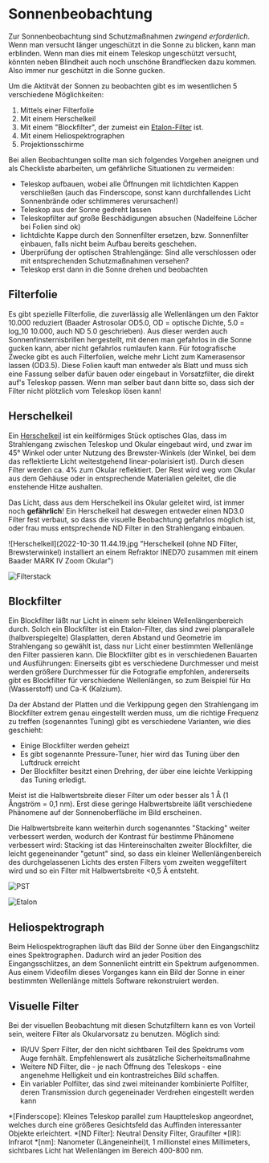 # Sonnenbeobachtung

Zur Sonnenbeobachtung sind Schutzmaßnahmen **zwingend* *erforderlich**. Wenn man versucht länger ungeschützt in die Sonne zu blicken, kann man erblinden. Wenn man dies mit einem Teleskop ungeschützt versucht, könnten neben Blindheit auch noch unschöne Brandflecken dazu kommen. Also immer nur geschützt in die Sonne gucken. 

Um die Aktitvät der Sonnen zu beobachten gibt es im wesentlichen 5 verschiedene Möglichkeiten:

1. Mittels einer Filterfolie
2. Mit einem Herschelkeil
3. Mit einem "Blockfilter", der zumeist ein [Etalon-Filter](https://de.wikipedia.org/wiki/Fabry-P%C3%A9rot-Interferometer) ist. 
4. Mit einem Heliospektrographen
5. Projektionsschirme

Bei allen Beobachtungen sollte man sich folgendes Vorgehen aneignen und als Checkliste abarbeiten, um gefährliche Situationen zu vermeiden:

* Teleskop aufbauen, wobei alle Öffnungen mit lichtdichten Kappen verschließen (auch das Finderscope, sonst kann durchfallendes Licht Sonnenbrände oder schlimmeres verursachen!)
* Teleskop aus der Sonne gedreht lassen
* Teleskopfilter auf große Beschädigungen absuchen (Nadelfeine Löcher bei Folien sind ok) 
* lichtdichte Kappe durch den Sonnenfilter ersetzen, bzw. Sonnenfilter einbauen, falls nicht beim Aufbau bereits geschehen.
* Überprüfung der optischen Strahlengänge: Sind alle verschlossen oder mit entsprechenden Schutzmaßnahmen versehen?
* Teleskop erst dann in die Sonne drehen und beobachten

## Filterfolie

Es gibt spezielle Filterfolie, die zuverlässig alle Wellenlängen um den Faktor 10.000 reduziert (Baader Astrosolar OD5.0, OD = optische Dichte, 5.0 = log_10 10.000, auch ND 5.0 geschrieben). Aus dieser werden auch Sonnenfinsternisbrillen hergestellt, mit denen man gefahrlos in die Sonne gucken kann, aber nicht gefahrlos rumlaufen kann. Für fotografische Zwecke gibt es auch Filterfolien, welche mehr Licht zum Kamerasensor lassen (OD3.5). Diese Folien kauft man entweder als Blatt und muss sich eine Fassung selber dafür bauen oder eingebaut in Vorsatzfilter, die direkt auf's Teleskop passen. Wenn man selber baut dann bitte so, dass sich der Filter nicht plötzlich vom Teleskop lösen kann!


## Herschelkeil

Ein [Herschelkeil](https://de.wikipedia.org/wiki/Herschelkeil) ist ein keilförmiges Stück optisches Glas, dass im Strahlengang zwischen Teleskop und Okular eingebaut wird, und zwar im 45° Winkel oder unter Nutzung des Brewster-Winkels (der Winkel, bei dem das reflektierte Licht weitestgehend linear-polarisiert ist). Durch diesen Filter werden ca. 4% zum Okular reflektiert. Der Rest wird weg vom Okular aus dem Gehäuse oder in entsprechende Materialien geleitet, die die enstehende Hitze aushalten.

Das Licht, dass aus dem Herschelkeil ins Okular geleitet wird, ist immer noch **gefährlich**! Ein Herschelkeil hat deswegen entweder einen ND3.0 Filter fest verbaut, so dass die visuelle Beobachtung gefahrlos möglich ist, oder frau muss entsprechende ND Filter in den Strahlengang einbauen.

![Herschelkeil](2022-10-30 11.44.19.jpg "Herschelkeil (ohne ND Filter, Brewsterwinkel) installiert an einem Refraktor INED70 zusammen mit einem Baader MARK IV Zoom Okular") 

![Filterstack](2022-10-30%2011.45.15.jpg "Das Okular mit Filterstack: Auf dem Okular ein IR-cut Filter (hält IR vom Auge ab), ein Linear-Polfilter und ein ND3.0 Filter (objektivseitig!), der das reflektierte Licht des Herschelkeils zur visuellen Beobachtung weiter reduziert.")

## Blockfilter

Ein Blockfilter läßt nur Licht in einem sehr kleinen Wellenlängenbereich durch. Solch ein Blockfilter ist ein Etalon-Filter, das sind zwei planparallele (halbverspiegelte) Glasplatten, deren Abstand und Geometrie im Strahlengang so gewählt ist, dass nur Licht einer bestimmten Wellenlänge den Filter passieren kann. Die Blockfilter gibt es in verschiedenen Bauarten und Ausführungen: Einerseits gibt es verschiedene Durchmesser und meist werden größere Durchmesser für die Fotografie empfohlen, andererseits gibt es Blockfilter für verschiedene Wellenlängen, so zum Beispiel für Hα (Wasserstoff) und Ca-K (Kalzium). 

Da der Abstand der Platten und die Verkippung gegen den Strahlengang im Blockfilter extrem genau eingestellt werden muss, um die richtige Frequenz zu treffen (sogenanntes Tuning) gibt es verschiedene Varianten, wie dies geschieht: 

* Einige Blockfilter werden geheizt
* Es gibt sogenannte Pressure-Tuner, hier wird das Tuning über den Luftdruck erreicht
* Der Blockfilter besitzt einen Drehring, der über eine leichte Verkipping das Tuning erledigt.

Meist ist die Halbwertsbreite dieser Filter um oder besser als 1 Å (1 Ångström = 0,1 nm). Erst diese geringe Halbwertsbreite läßt verschiedene Phänomene auf der Sonnenoberfläche im Bild erscheinen. 

Die Halbwertsbreite kann weiterhin durch sogenanntes "Stacking" weiter verbessert werden, wodurch der Kontrast für bestimme Phänomene verbessert wird: Stacking ist das Hintereinschalten zweiter Blockfilter, die leicht gegeneinander "getunt" sind, so dass ein kleiner Wellenlängenbereich des durchgelassenen Lichts des ersten Filters vom zweiten weggefiltert wird und so ein Filter mit Halbwertsbreite &lt;0,5 Å entsteht. 

![PST](2022-10-30%2011.44.39.jpg "Das Coronada PST mit aufgesetztem 'gestacktem' zweiten Etalong Filter")

![Etalon](xxx.jpg "Blick durch das Etalon für Hα")

## Heliospektrograph

Beim Heliospektrographen läuft das Bild der Sonne über den Eingangschlitz eines Spektrographen. Dadurch wird an jeder Position des Eingangsschlitzes, an dem Sonnenlicht eintritt ein Spektrum aufgenommen. Aus einem Videofilm dieses Vorganges kann ein Bild der Sonne in einer bestimmten Wellenlänge mittels Software rekonstruiert werden. 

## Visuelle Filter
Bei der visuellen Beobachtung mit diesen Schutzfiltern kann es von Vorteil sein, weitere Filter als Okularvorsatz zu benutzen. Möglich sind: 

* IR/UV Sperr Filter, der den nicht sichtbaren Teil des Spektrums vom Auge fernhält. Empfehlenswert als zusätzliche Sicherheitsmaßnahme
* Weitere ND Filter, die - je nach Öffnung des Teleskops - eine angenehme Helligkeit und ein kontrastreiches Bild schaffen.
* Ein variabler Polfilter, das sind zwei miteinander kombinierte Polfilter, deren Transmission durch gegeneinader Verdrehen eingestellt werden kann


*[Finderscope]: Kleines Teleskop parallel zum Hauptteleskop angeordnet, welches durch eine größeres Gesichtsfeld das Auffinden interessanter Objekte erleichtert.
*[ND Filter]: Neutral Density Filter, Graufilter
*[IR]: Infrarot
*[nm]: Nanometer (Längeneinhei)t, 1 millionstel eines Millimeters, sichtbares Licht hat Wellenlängen im Bereich 400-800 nm. 